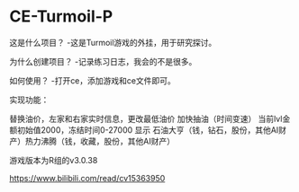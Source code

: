 # CE-Turmoil-P

这是什么项目？
-这是Turmoil游戏的外挂，用于研究探讨。

为什么创建项目？
-记录练习日志，我会的不是很多。

如何使用？
-打开ce，添加游戏和ce文件即可。

实现功能：

替换油价，左家和右家实时信息，更改最低油价
加快抽油（时间变速）
当前lvl金额初始值2000，冻结时间0-27000
显示 石油大亨（钱，钻石，股份，其他AI财产）热力沸腾（钱，收藏，股份，其他AI财产）

游戏版本为R组的v3.0.38

https://www.bilibili.com/read/cv15363950
